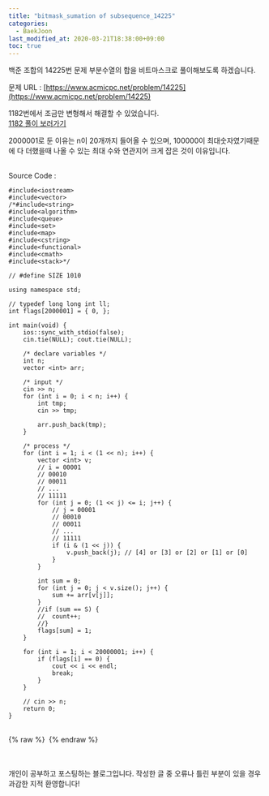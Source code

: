 ```yaml
---
title: "bitmask_sumation of subsequence_14225"
categories: 
  - BaekJoon
last_modified_at: 2020-03-21T18:38:00+09:00
toc: true
---
```

백준 조합의 14225번 문제 부분수열의 합을 비트마스크로 풀이해보도록 하겠습니다.<br/>

문제 URL : [https://www.acmicpc.net/problem/14225](https://www.acmicpc.net/problem/14225)
<br/>

1182번에서 조금만 변형해서 해결할 수 있었습니다.<br/>
[1182 풀이 보러가기](https://ohjinjin.github.io/baekjoon/bitmask-1182/)

2000001로 둔 이유는 n이 20개까지 들어올 수 있으며, 100000이 최대숫자였기때문에 다 더했을때 나올 수 있는 최대 수와 연관지어 크게 잡은 것이 이유입니다.<br/>
<br/>

Source Code : 
~~~
#include<iostream>
#include<vector>
/*#include<string>
#include<algorithm>
#include<queue>
#include<set>
#include<map>
#include<cstring>
#include<functional>
#include<cmath>
#include<stack>*/

// #define SIZE 1010

using namespace std;

// typedef long long int ll;
int flags[2000001] = { 0, };

int main(void) {
	ios::sync_with_stdio(false);
	cin.tie(NULL); cout.tie(NULL);

	/* declare variables */
	int n;
	vector <int> arr;

	/* input */
	cin >> n;
	for (int i = 0; i < n; i++) {
		int tmp;
		cin >> tmp;
		
		arr.push_back(tmp);
	}

	/* process */
	for (int i = 1; i < (1 << n); i++) {
		vector <int> v;
		// i = 00001
		// 00010
		// 00011
		// ...
		// 11111
		for (int j = 0; (1 << j) <= i; j++) {
			// j = 00001
			// 00010
			// 00011
			// ...
			// 11111
			if (i & (1 << j)) {
				v.push_back(j);	// [4] or [3] or [2] or [1] or [0]
			}
		}

		int sum = 0;
		for (int j = 0; j < v.size(); j++) {
			sum += arr[v[j]];
		}
		//if (sum == S) {
		//	count++;
		//}
		flags[sum] = 1;
	}

	for (int i = 1; i < 20000001; i++) {
		if (flags[i] == 0) {
			cout << i << endl;
			break;
		}
	}

	// cin >> n;
	return 0;
}
~~~

<br/>
{% raw %} <img src="https://ohjinjin.github.io/assets/images/20200316baekjoon_bitmask/capture2.JPG" alt=""> {% endraw %}<br/>

<br/><br/>
개인이 공부하고 포스팅하는 블로그입니다. 작성한 글 중 오류나 틀린 부분이 있을 경우 과감한 지적 환영합니다!<br/><br/>